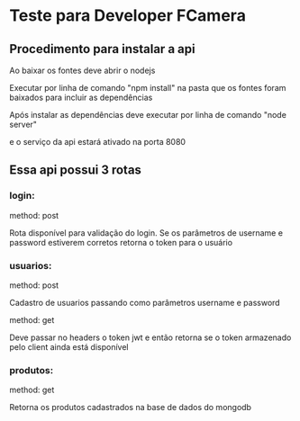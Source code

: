 # Teste para Developer FCamera #

## Procedimento para instalar a api ##

Ao baixar os fontes deve abrir o nodejs 

Executar por linha de comando "npm install" na pasta que os fontes foram baixados para incluir as dependências

Após instalar as dependências deve executar por linha de comando "node server"

e o serviço da api estará ativado na porta 8080



## Essa api possui 3 rotas ##

### login: ###

method: post

Rota disponível para validação do login. 
Se os parâmetros de username e password estiverem corretos retorna o token para o usuário

### usuarios: ###

method: post

Cadastro de usuarios passando como parâmetros username e password

method: get

Deve passar no headers o token jwt e então retorna se o token armazenado pelo client ainda está disponível

### produtos: ###

method: get

Retorna os produtos cadastrados na base de dados do mongodb